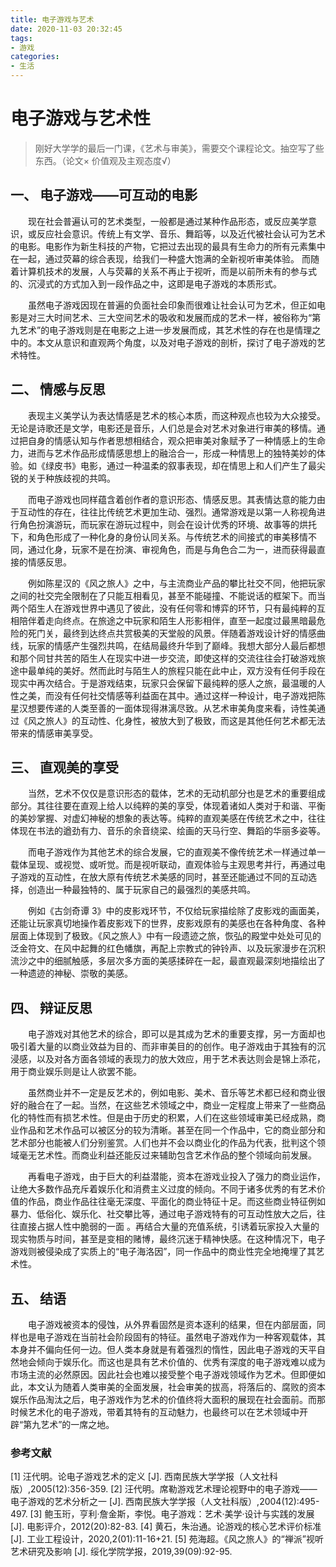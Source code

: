```yaml
---
title: 电子游戏与艺术
date: 2020-11-03 20:32:45
tags:
- 游戏
categories:
- 生活
---
```


# 电子游戏与艺术性

>刚好大学学的最后一门课，《艺术与审美》，需要交个课程论文。抽空写了些东西。（论文×  价值观及主观态度√）

## 一、	电子游戏——可互动的电影

　　现在社会普遍认可的艺术类型，一般都是通过某种作品形态，或反应美学意识，或反应社会意识。传统上有文学、音乐、舞蹈等，以及近代被社会认可为艺术的电影。电影作为新生科技的产物，它把过去出现的最具有生命力的所有元素集中在一起，通过荧幕的综合表现，给我们一种盛大饱满的全新视听审美体验。 而随着计算机技术的发展，人与荧幕的关系不再止于视听，而是以前所未有的参与式的、沉浸式的方式加入到一段作品之中，这即是电子游戏的本质形式。

　　虽然电子游戏因现在普遍的负面社会印象而很难让社会认可为艺术，但正如电影是对三大时间艺术、三大空间艺术的吸收和发展而成的艺术一样，被俗称为“第九艺术”的电子游戏则是在电影之上进一步发展而成，其艺术性的存在也是情理之中的。本文从意识和直观两个角度，以及对电子游戏的剖析，探讨了电子游戏的艺术特性。

<!---more--->

## 二、	情感与反思

　　表现主义美学认为表达情感是艺术的核心本质，而这种观点也较为大众接受。无论是诗歌还是文学，电影还是音乐，人们总是会对艺术对象进行审美的移情。通过把自身的情感认知与作者思想相结合，观众把审美对象赋予了一种情感上的生命力，进而与艺术作品形成情感思想上的融洽合一，形成一种情思上的独特美妙的体验。如《绿皮书》电影，通过一种温柔的叙事表现，却在情思上和人们产生了最尖锐的关于种族歧视的共鸣。

　　而电子游戏也同样蕴含着创作者的意识形态、情感反思。其表情达意的能力由于互动性的存在，往往比传统艺术更加生动、强烈。通常游戏是以第一人称视角进行角色扮演游玩，而玩家在游玩过程中，则会在设计优秀的环境、故事等的烘托下，和角色形成了一种化身的身份认同关系。与传统艺术的间接式的审美移情不同，通过化身，玩家不是在扮演、审视角色，而是与角色合二为一，进而获得最直接的情感反思。	

　　例如陈星汉的《风之旅人》之中，与主流商业产品的攀比社交不同，他把玩家之间的社交完全限制在了只能互相看见，甚至不能碰撞、不能说话的框架下。而当两个陌生人在游戏世界中遇见了彼此，没有任何零和博弈的环节，只有最纯粹的互相陪伴着走向终点。在旅途之中玩家和陌生人形影相伴，直至一起度过最黑暗最危险的死门关，最终到达终点共赏极美的天堂般的风景。伴随着游戏设计好的情感曲线，玩家的情感产生强烈共鸣，在结局最终升华到了巅峰。我想大部分人最后都想和那个同甘共苦的陌生人在现实中进一步交流，即使这样的交流往往会打破游戏旅途中最单纯的美好。然而此时与陌生人的旅程只能在此中止，双方没有任何手段在现实中再次结合。于是游戏结束，玩家只会保留下最纯粹的感人之旅，最温暖的人性之美，而没有任何社交情感等利益面在其中。通过这样一种设计，电子游戏把陈星汉想要传递的人类至善的一面体现得淋漓尽致。从艺术审美角度来看，诗性美通过《风之旅人》的互动性、化身性，被放大到了极致，而这是其他任何艺术都无法带来的情感审美享受。

## 三、	直观美的享受

　　当然，艺术不仅仅是意识形态的载体，艺术的无动机部分也是艺术的重要组成部分。其往往要在直观上给人以纯粹的美的享受，体现着诸如人类对于和谐、平衡的美妙掌握、对虚幻神秘的想象的表达等。纯粹的直观美感在传统艺术之中，往往体现在书法的遒劲有力、音乐的余音绕梁、绘画的天马行空、舞蹈的华丽多姿等。

　　而电子游戏作为其他艺术的综合发展，它的直观美不像传统艺术一样通过单一载体呈现、或视觉、或听觉。而是视听联动，直观体验与主观思考并行，再通过电子游戏的互动性，在放大原有传统艺术美感的同时，甚至还能通过不同的互动选择，创造出一种最独特的、属于玩家自己的最强烈的美感共鸣。

　　例如《古剑奇谭 3》中的皮影戏环节，不仅给玩家描绘除了皮影戏的画面美，还能让玩家真切地操作着皮影戏下的世界，皮影戏原有的美感也在各种角度、各种层面上体现到了极致。《风之旅人》中有一段遗迹之旅，恢弘的殿堂中处处可见的泛金符文、在风中起舞的红色幡旗，再配上宗教式的钟铃声、以及玩家漫步在沉积流沙之中的细腻触感，多层次多方面的美感揉碎在一起，最直观最深刻地描绘出了一种遗迹的神秘、崇敬的美感。

## 四、	辩证反思 

　　电子游戏对其他艺术的综合，即可以是其成为艺术的重要支撑，另一方面却也吸引着大量的以商业效益为目的、而非审美目的的创作。电子游戏由于其独有的沉浸感，以及对各方面各领域的表现力的放大效应，用于艺术表达则会是锦上添花，用于商业娱乐则是让人欲罢不能。

　　虽然商业并不一定是反艺术的，例如电影、美术、音乐等艺术都已经和商业很好的融合在了一起。当然，在这些艺术领域之中，商业一定程度上带来了一些商品化的特性而有损艺术性。但是由于历史的积累，人们在这些领域审美已经成熟，商业作品和艺术作品可以被区分的较为清晰。甚至在同一个作品中，它的商业部分和艺术部分也能被人们分别鉴赏。人们也并不会以商业化的作品为代表，批判这个领域毫无艺术性。而商业利益还能反过来辅助包含艺术作品的整个领域向前发展。

　　再看电子游戏，由于巨大的利益潜能，资本在游戏业投入了强力的商业运作，让绝大多数作品充斥着娱乐化和消费主义过度的倾向。不同于诸多优秀的有艺术价值的作品，商业作品往往毫无深度、平面化的商业特征十足。而这些商业特征例如暴力、低俗化、娱乐化、社交攀比等，通过电子游戏特有的可互动性放大之后，往往直接占据人性中脆弱的一面 。再结合大量的充值系统，引诱着玩家投入大量的现实物质与时间，甚至是变相的赌博，最终沉迷于精神快感。在这种情况下，电子游戏则被侵染成了实质上的“电子海洛因”，同一作品中的商业性完全地掩埋了其艺术性。

## 五、	结语

　　电子游戏被资本的侵蚀，从外界看固然是资本逐利的结果，但在内部层面，同样也是电子游戏在当前社会阶段固有的特征。虽然电子游戏作为一种客观载体，其本身并不偏向任何一边。但人类本身就是有着强烈的惰性，因此电子游戏的天平自然地会倾向于娱乐化。而这也是具有艺术价值的、优秀有深度的电子游戏难以成为市场主流的必然原因。因此社会也难以接受整个电子游戏领域作为艺术。但即便如此，本文认为随着人类审美的全面发展，社会审美的拔高，将落后的、腐败的资本娱乐作品淘汰之后，电子游戏作为艺术的价值终将大面积的展现在社会面前。而那时候艺术化的电子游戏，带着其特有的互动魅力，也最终可以在艺术领域中开辟“第九艺术”的一席之地。

### 参考文献
[1] 汪代明。论电子游戏艺术的定义 [J]. 西南民族大学学报（人文社科版）,2005(12):356-359.
[2] 汪代明。席勒游戏艺术理论视野中的电子游戏——电子游戏的艺术分析之一 [J]. 西南民族大学学报（人文社科版）,2004(12):495-497.
[3] 鲍玉珩，亨利·詹金斯，李悦。电子游戏：艺术·美学·设计与实践的发展 [J]. 电影评介，2012(20):82-83.
[4] 黄石，朱治通。论游戏的核心艺术评价标准 [J]. 工业工程设计，2020,2(01):11-16+21.
[5] 苑海超。《风之旅人》的“禅派”视听艺术研究及影响 [J]. 绥化学院学报，2019,39(09):92-95.
